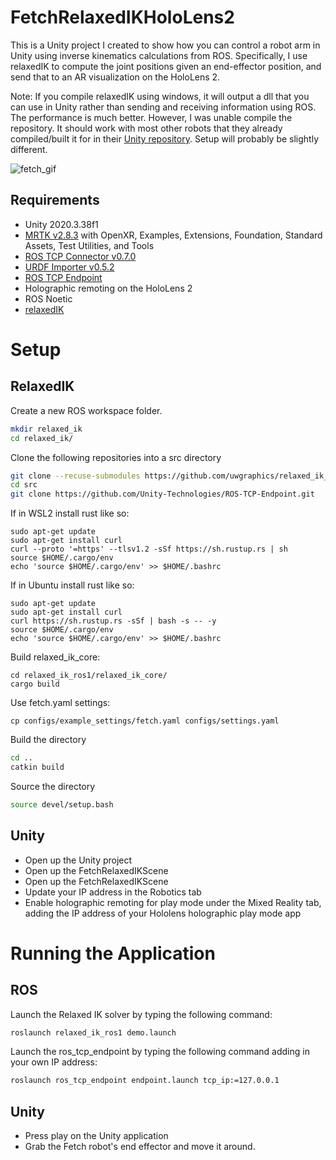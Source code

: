 # FetchRelaxedIKHoloLens2
This is a Unity project I created to show how you can control a robot arm in Unity using inverse kinematics calculations from ROS. Specifically, I use relaxedIK to compute the joint positions given an end-effector position, and send that to an AR visualization on the HoloLens 2.

Note: If you compile relaxedIK using windows, it will output a dll that you can use in Unity rather than sending and receiving information using ROS. The performance is much better. However, I was unable compile the repository. It should work with most other robots that they already compiled/built it for in their [Unity repository](https://github.com/uwgraphics/relaxed_ik_unity.git). Setup will probably be slightly different.

![fetch_gif](https://user-images.githubusercontent.com/56240638/207370039-4400c132-fe11-4ada-9e62-8e1ce592814c.gif)

## Requirements
- Unity 2020.3.38f1
- [MRTK v2.8.3](https://github.com/microsoft/MixedRealityToolkit-Unity/releases) with OpenXR, Examples, Extensions, Foundation, Standard Assets, Test Utilities, and Tools
- [ROS TCP Connector v0.7.0](https://github.com/Unity-Technologies/ROS-TCP-Connector)
- [URDF Importer v0.5.2](https://github.com/Unity-Technologies/URDF-Importer)
- [ROS TCP Endpoint](https://github.com/Unity-Technologies/ROS-TCP-Endpoint)
- Holographic remoting on the HoloLens 2
- ROS Noetic
- [relaxedIK](https://github.com/uwgraphics/relaxed_ik_ros1)

# Setup
## RelaxedIK
Create a new ROS workspace folder.
```sh
mkdir relaxed_ik
cd relaxed_ik/
```
Clone the following repositories into a src directory
```sh
git clone --recuse-submodules https://github.com/uwgraphics/relaxed_ik_ros1.git src 
cd src
git clone https://github.com/Unity-Technologies/ROS-TCP-Endpoint.git
```

If in WSL2 install rust like so:
```
sudo apt-get update
sudo apt-get install curl
curl --proto '=https' --tlsv1.2 -sSf https://sh.rustup.rs | sh
source $HOME/.cargo/env
echo 'source $HOME/.cargo/env' >> $HOME/.bashrc
```

If in Ubuntu install rust like so:
```
sudo apt-get update
sudo apt-get install curl
curl https://sh.rustup.rs -sSf | bash -s -- -y
source $HOME/.cargo/env
echo 'source $HOME/.cargo/env' >> $HOME/.bashrc
```

Build relaxed_ik_core:
```
cd relaxed_ik_ros1/relaxed_ik_core/
cargo build
```

Use fetch.yaml settings:
```
cp configs/example_settings/fetch.yaml configs/settings.yaml
```

Build the directory
```sh
cd ..
catkin build
```
Source the directory
```sh
source devel/setup.bash
```

## Unity
- Open up the Unity project
- Open up the FetchRelaxedIKScene
- Open up the FetchRelaxedIKScene
- Update your IP address in the Robotics tab
- Enable holographic remoting for play mode under the Mixed Reality tab, adding the IP address of your Hololens holographic play mode app

# Running the Application
## ROS
Launch the Relaxed IK solver by typing the following command:
```sh
roslaunch relaxed_ik_ros1 demo.launch
```
Launch the ros_tcp_endpoint by typing the following command adding in your own IP address:
```sh
roslaunch ros_tcp_endpoint endpoint.launch tcp_ip:=127.0.0.1 
```

## Unity
- Press play on the Unity application
- Grab the Fetch robot's end effector and move it around. 